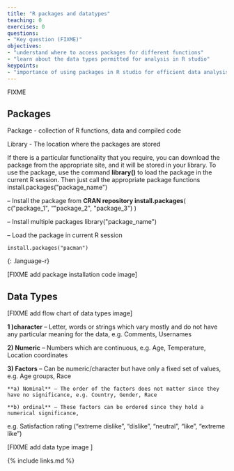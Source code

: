 ```yaml
---
title: "R packages and datatypes"
teaching: 0
exercises: 0
questions:
- "Key question (FIXME)"
objectives:
- "understand where to access packages for different functions"
- "learn about the data types permitted for analysis in R studio"
keypoints:
- "importance of using packages in R studio for efficient data analysis"
---
```

FIXME

## **Packages**

Package - collection of R functions, data and compiled code

Library - The location where the packages are stored

If there is a particular functionality that you require, you can download the package from the appropriate site,
and it will be stored in your library. To use the package, use the command **library()**
to load the package in the current R session. Then just call the appropriate package functions install.packages("package_name") 

– Install the package from **CRAN repository install.packages**( c("package_1", “"package_2", "package_3") )

 – Install multiple packages library("package_name") 
 
– Load the package in current R session

~~~
install.packages("pacman")

~~~
{: .language-r}


[FIXME add package installation code image]

## **Data Types**

[FIXME add flow chart of data types image]

**1 )character** – Letter, words or strings which vary mostly and do not have any particular meaning for the data, e.g. Comments, Usernames

**2) Numeric** – Numbers which are continuous, e.g. Age, Temperature, Location coordinates

**3) Factors** – Can be numeric/character but have only a fixed set of values, e.g. Age groups, Race

    **a) Nominal** – The order of the factors does not matter since they have no significance, e.g. Country, Gender, Race

    **b) ordinal** – These factors can be ordered since they hold a numerical significance, 
e.g. Satisfaction rating (“extreme dislike”, “dislike”, “neutral”, “like”, “extreme like”)

[FIXME add data type image ]



{% include links.md %}

